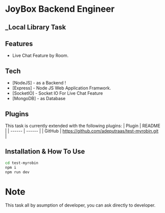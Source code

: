 # JoyBox Backend Engineer 
## _Local Library Task

## Features
- Live Chat Feature by Room.

## Tech
- [NodeJS] - as a Backend !
- [Express] - Node JS Web Application Framwork.
- [SocketIO] - Socket IO For Live Chat Feature
- [MongoDB] - as Database 

## Plugins
This task is currently extended with the following plugins:
| Plugin | README |
| ------ | ------ |
| GitHub | https://github.com/adeputraas/test-myrobin.git |

## Installation & How To Use
```sh
cd test-myrobin
npm i
npm run dev
```

# Note
This task all by asumption of developer, you can ask directly to developer.